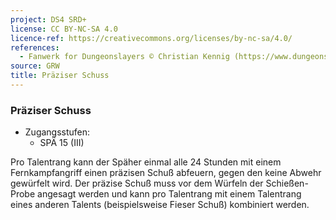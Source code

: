 ```yaml
---
project: DS4 SRD+
license: CC BY-NC-SA 4.0
licence-ref: https://creativecommons.org/licenses/by-nc-sa/4.0/
references: 
  - Fanwerk for Dungeonslayers © Christian Kennig (https://www.dungeonslayers.net/)
source: GRW
title: Präziser Schuss
---
```


### Präziser Schuss

- Zugangsstufen:
  - SPÄ 15 (III)

Pro Talentrang kann der Späher einmal alle 24 Stunden mit einem Fernkampfangriff einen präzisen Schuß abfeuern, gegen den keine Abwehr gewürfelt wird. Der präzise Schuß muss vor dem Würfeln der Schießen-Probe angesagt werden und kann pro Talentrang mit einem Talentrang eines anderen Talents (beispielsweise Fieser Schuß) kombiniert werden.

